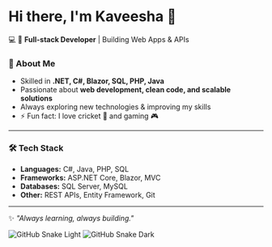 # Hi there, I'm Kaveesha 👋  

💻 🚀 **Full-stack Developer** | Building Web Apps & APIs  

### 🚀 About Me  
- Skilled in **.NET, C#, Blazor, SQL, PHP, Java**  
- Passionate about **web development, clean code, and scalable solutions**  
- Always exploring new technologies & improving my skills  
- ⚡ Fun fact: I love cricket 🏏 and gaming 🎮  

---

### 🛠️ Tech Stack  
- **Languages:** C#, Java, PHP, SQL  
- **Frameworks:** ASP.NET Core, Blazor, MVC  
- **Databases:** SQL Server, MySQL  
- **Other:** REST APIs, Entity Framework, Git  

---

✨ _"Always learning, always building."_  

![GitHub Snake Light](https://github.com/YOUR-USERNAME/YOUR-USERNAME/blob/output/github-contribution-grid-snake.svg#gh-light-mode-only)
![GitHub Snake Dark](https://github.com/YOUR-USERNAME/YOUR-USERNAME/blob/output/github-contribution-grid-snake-dark.svg#gh-dark-mode-only)
